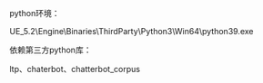 python环境：

UE_5.2\\Engine\\Binaries\\ThirdParty\\Python3\\Win64\\python39.exe

依赖第三方python库：

ltp、chaterbot、chatterbot_corpus
